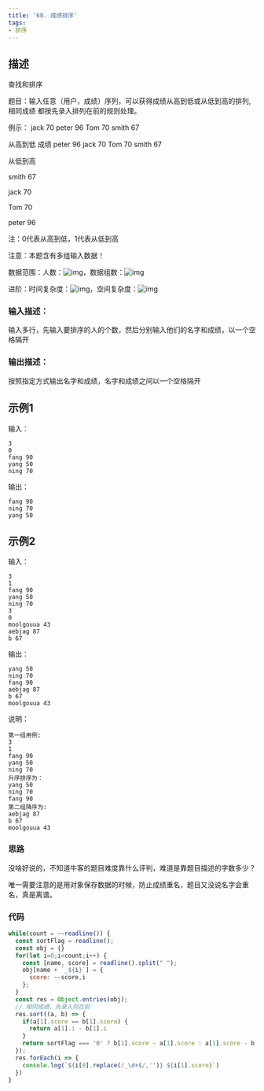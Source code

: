 ```yaml
---
title: '68. 成绩排序'
tags:
- 排序
---
```


## 描述

查找和排序

题目：输入任意（用户，成绩）序列，可以获得成绩从高到低或从低到高的排列,相同成绩
都按先录入排列在前的规则处理。

例示：
jack   70
peter   96
Tom    70
smith   67

从高到低 成绩
peter   96
jack   70
Tom    70
smith   67

从低到高

smith   67

jack   70

Tom    70

peter   96

注：0代表从高到低，1代表从低到高

注意：本题含有多组输入数据！

数据范围：人数：![img](https://www.nowcoder.com/equation?tex=1%5Cle%20n%20%5Cle%20200%5C)，数据组数：![img](https://www.nowcoder.com/equation?tex=1%5Cle%20t%5Cle%205%5C)

进阶：时间复杂度：![img](https://www.nowcoder.com/equation?tex=O(nlogn)%5C)，空间复杂度：![img](https://www.nowcoder.com/equation?tex=O(n)%5C)

### 输入描述：

输入多行，先输入要排序的人的个数，然后分别输入他们的名字和成绩，以一个空格隔开

### 输出描述：

按照指定方式输出名字和成绩，名字和成绩之间以一个空格隔开

## 示例1

输入：

```
3
0
fang 90
yang 50
ning 70
```



输出：

```
fang 90
ning 70
yang 50
```



## 示例2

输入：

```
3
1
fang 90
yang 50
ning 70
3
0
moolgouua 43
aebjag 87
b 67
```



输出：

```
yang 50
ning 70
fang 90
aebjag 87
b 67
moolgouua 43
```



说明：

```
第一组用例:
3
1
fang 90
yang 50
ning 70
升序排序为：
yang 50
ning 70
fang 90
第二组降序为:
aebjag 87
b 67
moolgouua 43   
```

### 思路

没啥好说的，不知道牛客的题目难度靠什么评判，难道是靠题目描述的字数多少？

唯一需要注意的是用对象保存数据的时候，防止成绩重名，题目又没说名字会重名，真是离谱。

### 代码

```js
while(count = ~~readline()) {
  const sortFlag = readline();
  const obj = {}
  for(let i=0;i<count;i++) {
    const [name, score] = readline().split(" ");
    obj[name + `_${i}`] = {
      score: ~~score,i
    };
  }
  const res = Object.entries(obj);
  // 相同成绩，先录入则在前
  res.sort((a, b) => {
    if(a[1].score == b[1].score) {
      return a[1].i - b[1].i
    }    
    return sortFlag === '0' ? b[1].score - a[1].score : a[1].score - b[1].score
  });
  res.forEach(i => {
    console.log(`${i[0].replace(/_\d+$/,'')} ${i[1].score}`)
  })
}
```

